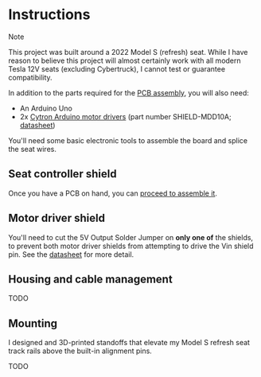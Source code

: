 # Instructions

> [!NOTE]
> This project was built around a 2022 Model S (refresh) seat. While I have reason to believe this project will almost certainly work with all modern Tesla 12V seats (excluding Cybertruck), I cannot test or guarantee compatibility.

In addition to the parts required for the [PCB assembly](docs/pcba.md), you will also need:

- An Arduino Uno
- 2x [Cytron Arduino motor drivers](https://www.cytron.io/p-10amp-7v-30v-dc-motor-driver-shield-for-arduino-2-channels) (part number SHIELD-MDD10A; [datasheet](https://docs.google.com/document/d/1QHlQbs6f5fY_BMBs3hJRg1QLFe4yqy4nyH3mBavZ2-0/view))

You'll need some basic electronic tools to assemble the board and splice the seat wires.

## Seat controller shield

Once you have a PCB on hand, you can [proceed to assemble it](docs/pcba.md).

## Motor driver shield

You'll need to cut the 5V Output Solder Jumper on **only one of** the shields, to prevent both motor driver shields from attempting to drive the Vin shield pin. See the [datasheet](https://docs.google.com/document/d/1QHlQbs6f5fY_BMBs3hJRg1QLFe4yqy4nyH3mBavZ2-0/view) for more detail.

## Housing and cable management

TODO

## Mounting

I designed and 3D-printed standoffs that elevate my Model S refresh seat track rails above the built-in alignment pins.

TODO
